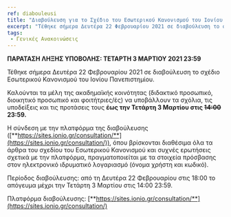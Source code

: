 ```yaml
---
ref: diabouleusi
title: "Διαβούλευση για το Σχέδιο του Εσωτερικού Κανονισμού του Ιονίου Πανεπιστημίου (παράταση: 03/03/2021 23:59)"
excerpt: "Τέθηκε σήμερα Δευτέρα 22 Φεβρουαρίου 2021 σε διαβούλευση το σχέδιο Εσωτερικού Κανονισμού του Ιονίου Πανεπιστημίου."
tags:
 - Γενικές Ανακοινώσεις
--- 
```

**ΠΑΡΑΤΑΣΗ ΛΗΞΗΣ ΥΠΟΒΟΛΗΣ: ΤΕΤΑΡΤΗ 3 ΜΑΡΤΙΟΥ 2021 23:59**

Τέθηκε σήμερα Δευτέρα 22 Φεβρουαρίου 2021 σε διαβούλευση το σχέδιο Εσωτερικού Κανονισμού του Ιονίου Πανεπιστημίου.

Καλούνται τα μέλη της ακαδημαϊκής κοινότητας (διδακτικό προσωπικό, διοικητικό προσωπικό και φοιτήτριες/ές) να υποβάλλουν τα σχόλια, τις υποδείξεις και τις προτάσεις τους **έως την Τετάρτη 3 Μαρτίου στις ~~14:00~~ 23:59.**

Η σύνδεση με την πλατφόρμα της διαβούλευσης ([**https://sites.ionio.gr/consultation/**](https://sites.ionio.gr/consultation/)), όπου βρίσκονται διαθέσιμα όλα τα άρθρα του σχεδίου του Εσωτερικού Κανονισμού και συχνές ερωτήσεις σχετικά με την πλατφόρμα, πραγματοποιείται με τα στοιχεία πρόσβασης στον ηλεκτρονικό ιδρυματικό λογαριασμό (όνομα χρήστη και κωδικό).

Περίοδος διαβούλευσης: από τη Δευτέρα 22 Φεβρουαρίου στις 18:00 το απόγευμα μέχρι την Τετάρτη 3 Μαρτίου στις 14:00 23:59.

Πλατφόρμα διαβούλευσης:
[**https://sites.ionio.gr/consultation/**](https://sites.ionio.gr/consultation/)
